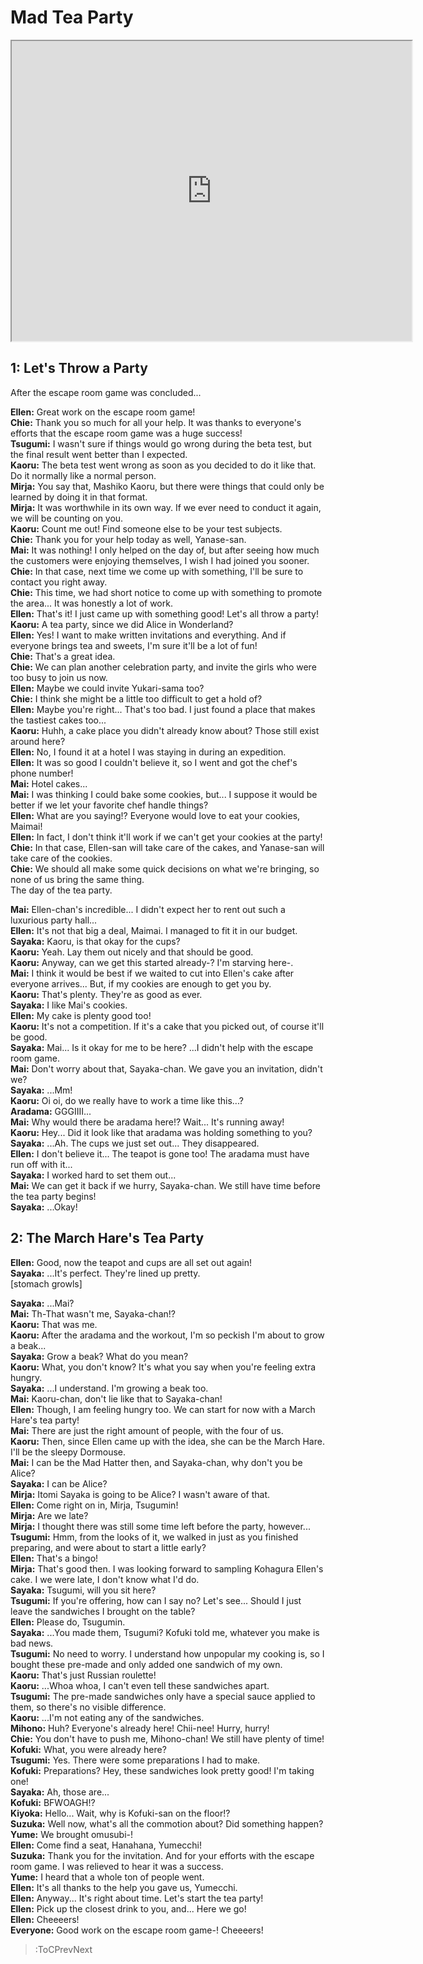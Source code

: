 
Mad Tea Party
=============
[<iframe width="640" height="480" src="https://www.youtube.com/embed/5On4WnD5fIA?t=1475"></iframe>](:Iframe)  

## 1: Let's Throw a Party
After the escape room game was concluded\.\.\.

  
**Ellen:** Great work on the escape room game\!  
**Chie:** Thank you so much for all your help\. It was thanks to everyone's efforts that the escape room game was a huge success\!  
**Tsugumi:** I wasn't sure if things would go wrong during the beta test, but the final result went better than I expected\.  
**Kaoru:** The beta test went wrong as soon as you decided to do it like that\. Do it normally like a normal person\.  
**Mirja:** You say that, Mashiko Kaoru, but there were things that could only be learned by doing it in that format\.  
**Mirja:** It was worthwhile in its own way\. If we ever need to conduct it again, we will be counting on you\.  
**Kaoru:** Count me out\! Find someone else to be your test subjects\.  
**Chie:** Thank you for your help today as well, Yanase-san\.  
**Mai:** It was nothing\! I only helped on the day of, but after seeing how much the customers were enjoying themselves, I wish I had joined you sooner\.  
**Chie:** In that case, next time we come up with something, I'll be sure to contact you right away\.  
**Chie:** This time, we had short notice to come up with something to promote the area\.\.\. It was honestly a lot of work\.  
**Ellen:** That's it\! I just came up with something good\! Let's all throw a party\!  
**Kaoru:** A tea party, since we did Alice in Wonderland\?  
**Ellen:** Yes\! I want to make written invitations and everything\. And if everyone brings tea and sweets, I'm sure it'll be a lot of fun\!  
**Chie:** That's a great idea\.  
**Chie:** We can plan another celebration party, and invite the girls who were too busy to join us now\.  
**Ellen:** Maybe we could invite Yukari-sama too\?  
**Chie:** I think she might be a little too difficult to get a hold of\?  
**Ellen:** Maybe you're right\.\.\. That's too bad\. I just found a place that makes the tastiest cakes too\.\.\.  
**Kaoru:** Huhh, a cake place you didn't already know about\? Those still exist around here\?  
**Ellen:** No, I found it at a hotel I was staying in during an expedition\.  
**Ellen:** It was so good I couldn't believe it, so I went and got the chef's phone number\!  
**Mai:** Hotel cakes\.\.\.  
**Mai:** I was thinking I could bake some cookies, but\.\.\. I suppose it would be better if we let your favorite chef handle things\?  
**Ellen:** What are you saying\!\? Everyone would love to eat your cookies, Maimai\!  
**Ellen:** In fact, I don't think it'll work if we can't get your cookies at the party\!  
**Chie:** In that case, Ellen-san will take care of the cakes, and Yanase-san will take care of the cookies\.  
**Chie:** We should all make some quick decisions on what we're bringing, so none of us bring the same thing\.  
The day of the tea party\.

  
**Mai:** Ellen-chan's incredible\.\.\. I didn't expect her to rent out such a luxurious party hall\.\.\.  
**Ellen:** It's not that big a deal, Maimai\. I managed to fit it in our budget\.  
**Sayaka:** Kaoru, is that okay for the cups\?  
**Kaoru:** Yeah\. Lay them out nicely and that should be good\.  
**Kaoru:** Anyway, can we get this started already-\? I'm starving here-\.  
**Mai:** I think it would be best if we waited to cut into Ellen's cake after everyone arrives\.\.\. But, if my cookies are enough to get you by\.  
**Kaoru:** That's plenty\. They're as good as ever\.  
**Sayaka:** I like Mai's cookies\.  
**Ellen:** My cake is plenty good too\!  
**Kaoru:** It's not a competition\. If it's a cake that you picked out, of course it'll be good\.  
**Sayaka:** Mai\.\.\. Is it okay for me to be here\? \.\.\.I didn't help with the escape room game\.  
**Mai:** Don't worry about that, Sayaka-chan\. We gave you an invitation, didn't we\?  
**Sayaka:** \.\.\.Mm\!  
**Kaoru:** Oi oi, do we really have to work a time like this\.\.\.\?  
**Aradama:** GGGIIII\.\.\.  
**Mai:** Why would there be aradama here\!\? Wait\.\.\. It's running away\!  
**Kaoru:** Hey\.\.\. Did it look like that aradama was holding something to you\?  
**Sayaka:** \.\.\.Ah\. The cups we just set out\.\.\. They disappeared\.  
**Ellen:** I don't believe it\.\.\. The teapot is gone too\! The aradama must have run off with it\.\.\.  
**Sayaka:** I worked hard to set them out\.\.\.  
**Mai:** We can get it back if we hurry, Sayaka-chan\. We still have time before the tea party begins\!  
**Sayaka:** \.\.\.Okay\!  

## 2: The March Hare's Tea Party
**Ellen:** Good, now the teapot and cups are all set out again\!  
**Sayaka:** \.\.\.It's perfect\. They're lined up pretty\.  
[stomach growls]

  
**Sayaka:** \.\.\.Mai\?  
**Mai:** Th-That wasn't me, Sayaka-chan\!\?  
**Kaoru:** That was me\.  
**Kaoru:** After the aradama and the workout, I'm so peckish I'm about to grow a beak\.\.\.  
**Sayaka:** Grow a beak\? What do you mean\?  
**Kaoru:** What, you don't know\? It's what you say when you're feeling extra hungry\.  
**Sayaka:** \.\.\.I understand\. I'm growing a beak too\.  
**Mai:** Kaoru-chan, don't lie like that to Sayaka-chan\!  
**Ellen:** Though, I am feeling hungry too\. We can start for now with a March Hare's tea party\!  
**Mai:** There are just the right amount of people, with the four of us\.  
**Kaoru:** Then, since Ellen came up with the idea, she can be the March Hare\. I'll be the sleepy Dormouse\.  
**Mai:** I can be the Mad Hatter then, and Sayaka-chan, why don't you be Alice\?  
**Sayaka:** I can be Alice\?  
**Mirja:** Itomi Sayaka is going to be Alice\? I wasn't aware of that\.  
**Ellen:** Come right on in, Mirja, Tsugumin\!  
**Mirja:** Are we late\?  
**Mirja:** I thought there was still some time left before the party, however\.\.\.  
**Tsugumi:** Hmm, from the looks of it, we walked in just as you finished preparing, and were about to start a little early\?  
**Ellen:** That's a bingo\!  
**Mirja:** That's good then\. I was looking forward to sampling Kohagura Ellen's cake\. I we were late, I don't know what I'd do\.  
**Sayaka:** Tsugumi, will you sit here\?  
**Tsugumi:** If you're offering, how can I say no\? Let's see\.\.\. Should I just leave the sandwiches I brought on the table\?  
**Ellen:** Please do, Tsugumin\.  
**Sayaka:** \.\.\.You made them, Tsugumi\? Kofuki told me, whatever you make is bad news\.  
**Tsugumi:** No need to worry\. I understand how unpopular my cooking is, so I bought these pre-made and only added one sandwich of my own\.  
**Kaoru:** That's just Russian roulette\!  
**Kaoru:** \.\.\.Whoa whoa, I can't even tell these sandwiches apart\.  
**Tsugumi:** The pre-made sandwiches only have a special sauce applied to them, so there's no visible difference\.  
**Kaoru:** \.\.\.I'm not eating any of the sandwiches\.  
**Mihono:** Huh\? Everyone's already here\! Chii-nee\! Hurry, hurry\!  
**Chie:** You don't have to push me, Mihono-chan\! We still have plenty of time\!  
**Kofuki:** What, you were already here\?  
**Tsugumi:** Yes\. There were some preparations I had to make\.  
**Kofuki:** Preparations\? Hey, these sandwiches look pretty good\! I'm taking one\!  
**Sayaka:** Ah, those are\.\.\.  
**Kofuki:** BFWOAGH\!\?  
**Kiyoka:** Hello\.\.\. Wait, why is Kofuki-san on the floor\!\?  
**Suzuka:** Well now, what's all the commotion about\? Did something happen\?  
**Yume:** We brought omusubi-\!  
**Ellen:** Come find a seat, Hanahana, Yumecchi\!  
**Suzuka:** Thank you for the invitation\. And for your efforts with the escape room game\. I was relieved to hear it was a success\.  
**Yume:** I heard that a whole ton of people went\.  
**Ellen:** It's all thanks to the help you gave us, Yumecchi\.  
**Ellen:** Anyway\.\.\. It's right about time\. Let's start the tea party\!  
**Ellen:** Pick up the closest drink to you, and\.\.\. Here we go\!  
**Ellen:** Cheeeers\!  
**Everyone:** Good work on the escape room game-\! Cheeeers\!  
> :ToCPrevNext